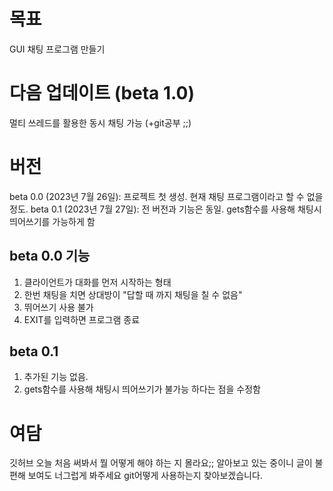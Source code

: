 # 목표
GUI 채팅 프로그램 만들기

# 다음 업데이트 (beta 1.0)
멀티 쓰레드를 활용한 동시 채팅 가능
(+git공부 ;;)

# 버전
beta 0.0 (2023년 7월 26일): 프로젝트 첫 생성. 현재 채팅 프로그램이라고 할 수 없을 정도.
beta 0.1 (2023년 7월 27일): 전 버전과 기능은 동일. gets함수를 사용해 채팅시 띄어쓰기를 가능하게 함

## beta 0.0 기능
  1. 클라이언트가 대화를 먼저 시작하는 형태
  2. 한번 채팅을 치면 상대방이 "답할 때 까지 채팅을 칠 수 없음"
  3. 뛰어쓰기 사용 불가
  4. EXIT를 입력하면 프로그램 종료

## beta 0.1
  1. 추가된 기능 없음.
  2. gets함수를 사용해 채팅시 띄어쓰기가 불가능 하다는 점을 수정함

# 여담
깃허브 오늘 처음 써봐서 뭘 어떻게 해야 하는 지 몰라요;;
알아보고 있는 중이니 글이 불편해 보여도 너그럽게 봐주세요
git어떻게 사용하는지 찾아보겠습니다.

